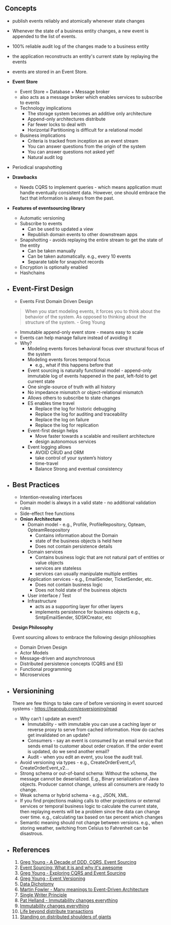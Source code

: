 ## Concepts

* publish events reliably and atomically whenever state changes
* Whenever the state of a business entity changes, a new event is appended to the list of events.
* 100% reliable audit log of the changes made to a business entity
* the application reconstructs an entity's current state by replaying the events 
* events are stored in an Event Store.
* __Event Store__
  * Event Store = Database + Message broker
  * also acts as a message broker which enables services to subscribe to events
  * Technology implications
      * The storage system becomes an additive only architecture
      * Append-only architectures distribute
      * Far fewer locks to deal with
      * Horizontal Partitioning is difficult for a relational model
  * Business implications
      * Criteria is tracked from inception as an event stream
      * You can answer questions from the origin of the system
      * You can answer questions not asked yet!
      * Natural audit log
* Periodical snapshotting 
* __Drawbacks__
  * Needs CQRS to implement queries - which means application must handle eventually consistent data. However, one should embrace the fact that information is always from the past.
  

* __Features of eventsourcing library__
  * Automatic versioning
  * Subscribe to events
      * Can be used to updated a view
      * Republish domain events to other downstream apps
  * Snapshotting - avoids replaying the entire stream to get the state of the entity
      * Can be taken manually 
      * Can be taken automatically. e.g., every 10 events
      * Separate table for snapshot records
  * Encryption is optionally enabled
  * Hashchains
- ## Event-First Design
  
  * Events First Domain Driven Design
  
  > When you start modeling events, it forces you to think about the behavior of the system. As opposed to thinking about the structure of the system. - Greg Young
  
  * Immutable append-only event store - means easy to scale
  * Events can help manage failure instead of avoiding it
  * Why? 
    * Modeling events forces behavioral focus over structural focus of the system
    * Modeling events forces temporal focus
        * e.g., what if this happens before that
    * Event sourcing is naturally functional model - append-only immutable log of events happened in the past, left-fold to get current state
    * One single-source of truth with all history
    * No impedance mismatch or object-relational mismatch
    * Allows others to subscribe to state changes
    * ES enables time travel
        * Replace the log for historic debugging
        * Replace the log for auditing and traceability
        * Replace the log on failure
        * Replace the log for replication
    * Event-first design helps
        * Move faster towards a scalable and resilient architecture
        * design autonomous services
    * Event logging allows
        * AVOID CRUD and ORM
        * take control of your system’s history
        * time-travel
        * Balance Strong and eventual consistency
- ## Best Practices
  
  * Intention-revealing interfaces
  * Domain model is always in a valid state - no additional validation rules
  * Side-effect free functions
  * __Onion Architecture__
    * Domain model - e.g., Profile, ProfileRepository, Opteam, OpteamReopository
        * Contains information about the Domain
        * state of the business objects is held here
        * Does not contain persistence details
    * Domain services
        * Contains business logic that are not natural part of entities or value objects
        * services are stateless
        * services can usually manipulate multiple entities
    * Application services - e.g., EmailSender, TicketSender, etc.
        * Does not contain business logic
        * Does not hold state of the business objects
    * User interface / Test 
    * Infrastructure
        * acts as a supporting layer for other layers
        * implements persistence for business objects e.g., SmtpEmailSender, SDSKCreator, etc
  
  
  __Design Philosophy__
  
  Event sourcing allows to embrace the following design philosophies
  
  * Domain Driven Design
  * Actor Models
  * Message-driven and asynchronous
  * Distributed persistence concepts (CQRS and ES)
  * Functional programming
  * Microservices
- ## Versionining
  
  There are few things to take care of before versioning in event sourced systems - https://leanpub.com/esversioning/read
  
  * Why can’t I update an event?
    * Immutability - with immutable you can use a caching layer or reverse proxy to serve from cached information. How do caches get invalidated on an update?
    * Consumers - say an event is consumed by an email service that sends email to customer about order creation. If the order event is updated, do we send another email?
    * Audit - when you edit an event, you lose the audit trail.
  * Avoid versioning via types - e.g., CreateOrderEvent_v1, CreateOrderEvent_v2…
  * Strong schema or out-of-band schema: Without the schema, the message cannot be deserialized. E.g., Binary serialization of Java objects. Producer cannot change, unless all consumers are ready to change.
  * Weak schema or hybrid schema - e.g., JSON, XML.
  * If you find projections making calls to other projections or external services or temporal business logic to calculate the current state, then replaying events will be a problem since the data can change over time. e.g., calculating tax based on tax percent which changes
  * Semantic meaning should not change between versions. e.g., when storing weather, switching from Celsius to Fahrenheit can be disastrous.
  ​
- ## References
  
  1. [Greg Young - A Decade of DDD, CQRS, Event Sourcing](https://www.youtube.com/watch?v=LDW0QWie21s)
  2. [Event Sourcing: What it is and why it's awesome](https://t.co/TKYrLtv9fC)
  1. [Greg Young - Exploring CQRS and Event Sourcing](https://docs.microsoft.com/en-us/previous-versions/msp-n-p/jj554200(v%3dpandp.10))
  2. [Greg Young - Event Versioning](https://leanpub.com/esversioning/read)
  3. [Data Dichotomy](https://www.confluent.io/blog/data-dichotomy-rethinking-the-way-we-treat-data-and-services/)
  4. [Martin Fowler - Many meanings to Event-Driven Architecture](https://www.youtube.com/watch?v=STKCRSUsyP0)
  5. [Single Writer Principle](https://mechanical-sympathy.blogspot.com/2011/09/single-writer-principle.html)
  6. [Pat Helland - Immutability changes everything](http://highscalability.com/blog/2015/1/26/paper-immutability-changes-everything-by-pat-helland.html)
    1. [Immutability changes everything](http://cidrdb.org/cidr2015/Papers/CIDR15_Paper16.pdf)
    2. [Life beyond distribute transactions](http://adrianmarriott.net/logosroot/papers/LifeBeyondTxns.pdf)
    3. [Standing on distributed shoulders of giants](https://queue.acm.org/detail.cfm?id=2953944)